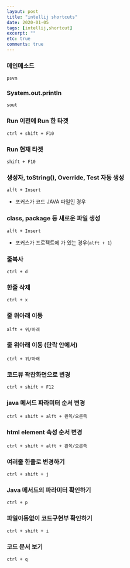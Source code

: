 ```yaml
---
layout: post
title: "intellij shortcuts"
date: 2020-01-05
tags: [intellij,shortcut]
excerpt: ""
etc: true
comments: true
---
```



### 메인메소드
`psvm`

### System.out.println
`sout`

### Run 이전에 Run 한 타겟
`ctrl + shift + F10`

### Run  현재 타겟
`shift + F10`

### 생성자, toString(), Override, Test 자동 생성
`alft + Insert`  
 - 포커스가 코드 JAVA 파일인 경우

### class, package 등 새로운 파일 생성
 `alft + Insert`  
  - 포커스가 프로젝트에 가 있는 경우(`alft + 1`)


### 줄복사
`ctrl + d`

### 한줄 삭제
`ctrl + x`

###  줄 위아래 이동
`alft + 위/아래`

### 줄 위아래 이동 (단락 안에서)
`ctrl + 위/아래`

### 코드뷰 꽉찬화면으로 변경
`ctrl + shift + F12`

### java 메서드 파라미터 순서 변경
`ctrl + shift + alft + 왼쪽/오른쪽`

### html element 속성 순서 변경
`ctrl + shift + alft + 왼쪽/오른쪽`

### 여러줄 한줄로 변경하기
`ctrl + shift + j`

### Java 메서드의 파라미터 확인하기
`ctrl + p`

### 파일이동없이 코드구현부 확인하기
`ctrl + shift + i`

### 코드 문서 보기
`ctrl + q`
